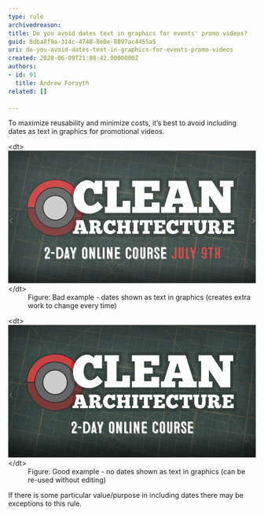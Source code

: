 ```yaml
---
type: rule
archivedreason: 
title: Do you avoid dates text in graphics for events' promo videos?
guid: 8dba8f9a-314c-4748-8e0e-8897ac4455a5
uri: do-you-avoid-dates-text-in-graphics-for-events-promo-videos
created: 2020-06-09T21:08:42.0000000Z
authors:
- id: 91
  title: Andrew Forsyth
related: []

---
```


To maximize reusability and minimize costs, it’s best to avoid including dates as text in graphics for promotional videos.

<!--endintro-->
<dl class="badImage">&lt;dt&gt;<img src="events-dates-bad.png" alt="events-dates-bad.png" style="width:750px;">&lt;/dt&gt;<dd>Figure: Bad example - dates shown as text in graphics (creates extra work to change every time)</dd></dl><dl class="goodImage">&lt;dt&gt;<img src="events-dates-good.png" alt="events-dates-good.png" style="width:750px;">&lt;/dt&gt;<dd>Figure: Good example - no dates shown as text in graphics (can be re-used without editing)</dd></dl>
If there is some particular value/purpose in including dates there may be exceptions to this rule.

